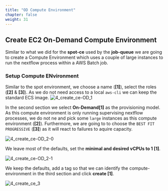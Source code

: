 ```yaml
---
title: "OD Compute Environment"
chapter: false
weight: 31
---
```


## Create EC2 On-Demand Compute Environment

Similar to what we did for the **spot-ce** used by the **job-queue** we are going to create a Compute Environment which uses a couple of large instances to run the nextflow process within a AWS Batch job.

### Setup Compute ENvironment

Similar to the spot environment, we choose a name (**[1]**), select the roles (**[2]** & **[3]**). As we do not need access to a local `aws-cli` we can keep the standard ECS image.
![4_create_ce-OD_1](/images/nextflow-on-aws-batch/batch/4_create_ce-OD_1.png)

In the second section we select **On-Demand[1]** as the provisioning model. As this compute environment is only running supervising nextflow processes, we do not ne and pick some `large` instances as this compute environment (**[2]**).
Furthermore, we are going to to choose the `BEST FIT PROGRESSIVE` (**[3]**) as it will react to failures to aquire capacity.

![4_create_ce-OD_2-0](/images/nextflow-on-aws-batch/batch/4_create_ce-OD_2-0.png)

We leave most of the defaults, set the **minimal and desired vCPUs to 1 [1]**.

![4_create_ce-OD_2-1](/images/nextflow-on-aws-batch/batch/4_create_ce-OD_2-1.png)

We keep the defaults, add a tag so that we can identify the compute-environment in the third section and click **create [1]**.

![4_create_ce_3](/images/nextflow-on-aws-batch/batch/4_create_ce_3.png)
